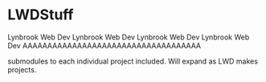 # LWDStuff
Lynbrook Web Dev Lynbrook Web Dev Lynbrook Web Dev Lynbrook Web Dev AAAAAAAAAAAAAAAAAAAAAAAAAAAAAAAAAAAA

submodules to each individual project included. Will expand as LWD makes projects.
